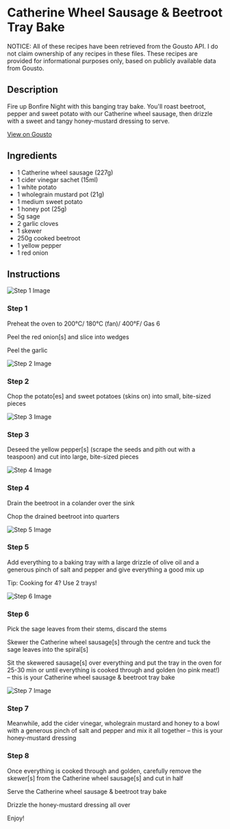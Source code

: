 # Catherine Wheel Sausage & Beetroot Tray Bake

NOTICE: All of these recipes have been retrieved from the Gousto API. I do not claim ownership of any recipes in these files. These recipes are provided for informational purposes only, based on publicly available data from Gousto.

## Description

Fire up Bonfire Night with this banging tray bake. You'll roast beetroot, pepper and sweet potato with our Catherine wheel sausage, then drizzle with a sweet and tangy honey-mustard dressing to serve. 

[View on Gousto](https://www.gousto.co.uk/recipes/cookbook/catherine-wheel-sausage-beetroot-tray-bake)

## Ingredients

- 1 Catherine wheel sausage (227g)
- 1 cider vinegar sachet (15ml)
- 1 white potato
- 1 wholegrain mustard pot (21g)
- 1 medium sweet potato
- 1 honey pot (25g)
- 5g sage
- 2 garlic cloves
- 1 skewer
- 250g cooked beetroot
- 1 yellow pepper
- 1 red onion

## Instructions

![Step 1 Image](https://production-media.gousto.co.uk/cms/recipe-step-image/RC2549Step-1-x200.jpg)

### Step 1

Preheat the oven to 200°C/ 180°C (fan)/ 400°F/ Gas 6

Peel the red onion<span class="text-danger">[s]</span> and slice into wedges

Peel the garlic

![Step 2 Image](https://production-media.gousto.co.uk/cms/recipe-step-image/RC2549Step-2-x200.jpg)

### Step 2

Chop the potato<span class="text-danger">[es]</span> and sweet potatoes (skins on) into small, bite-sized pieces

![Step 3 Image](https://production-media.gousto.co.uk/cms/recipe-step-image/RC2549Step-3-x200.jpg)

### Step 3

Deseed the yellow pepper<span class="text-danger">[s]</span> (scrape the seeds and pith out with a teaspoon) and cut into large, bite-sized pieces

![Step 4 Image](https://production-media.gousto.co.uk/cms/recipe-step-image/RC2549Step-4-x200.jpg)

### Step 4

Drain the beetroot in a colander over the sink

Chop the drained beetroot into quarters

![Step 5 Image](https://production-media.gousto.co.uk/cms/recipe-step-image/RC2549Step-5-x200.jpg)

### Step 5

Add everything to a baking tray with a large drizzle of olive oil and a generous pinch of salt and pepper and give everything a good mix up

Tip: Cooking for 4? Use 2 trays!

![Step 6 Image](https://production-media.gousto.co.uk/cms/recipe-step-image/RC2549Step-6-x200.jpg)

### Step 6

Pick the sage leaves from their stems, discard the stems

Skewer the Catherine wheel sausage<span class="text-danger">[s]</span> through the centre and tuck the sage leaves into the spiral<span class="text-danger">[s]</span>

Sit the skewered sausage<span class="text-danger">[s]</span> over everything and put the tray in the oven for 25-30 min or until everything is cooked through and golden (no pink meat!) – this is your Catherine wheel sausage & beetroot tray bake

![Step 7 Image](https://production-media.gousto.co.uk/cms/recipe-step-image/RC2549Step-7-x200.jpg)

### Step 7

Meanwhile, add the cider vinegar, wholegrain mustard and honey to a bowl with a generous pinch of salt and pepper and mix it all together – this is your honey-mustard dressing

### Step 8

Once everything is cooked through and golden, carefully remove the skewer<span class="text-danger">[s]</span> from the Catherine wheel sausage<span class="text-danger">[s]</span> and cut in half

Serve the Catherine wheel sausage & beetroot tray bake

Drizzle the honey-mustard dressing all over

Enjoy!

